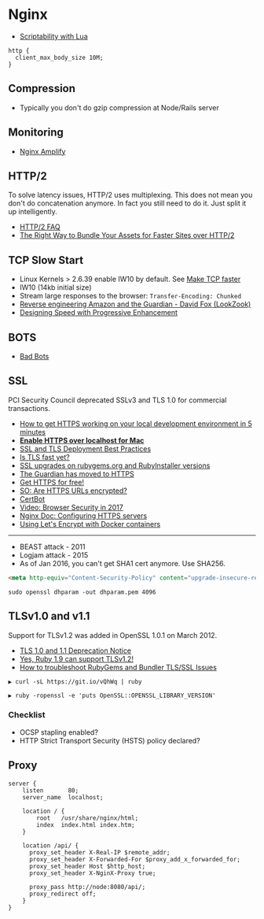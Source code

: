 # Nginx

* [Scriptability with Lua](https://openresty.org/en/)

```
http {
  client_max_body_size 10M;
}
```

## Compression

* Typically you don't do gzip compression at Node/Rails server

## Monitoring

* [Nginx Amplify](https://amplify.nginx.com/signup/)

## HTTP/2

To solve latency issues, HTTP/2 uses multiplexing. This does not mean you don't do concatenation anymore. In fact you still need to do it. Just split it up intelligently.

* [HTTP/2 FAQ](https://http2.github.io/faq)
* [The Right Way to Bundle Your Assets for Faster Sites over HTTP/2](https://medium.com/@asyncmax/the-right-way-to-bundle-your-assets-for-faster-sites-over-http-2-437c37efe3ff#.2qypy2vsy)

## TCP Slow Start

* Linux Kernels > 2.6.39 enable IW10 by default. See [Make TCP faster](https://googlecode.blogspot.sg/2012/01/lets-make-tcp-faster.html)
* IW10 (14kb initial size)
* Stream large responses to the browser: `Transfer-Encoding: Chunked`
* [Reverse engineering Amazon and the Guardian - David Fox (LookZook)](https://www.safaribooksonline.com/library/view/fluent-conference-2017/9781491985298/video311523.html)
* [Designing Speed with Progressive Enhancement](https://www.youtube.com/watch?v=cdv8UQu96PU)


## BOTS

* [Bad Bots](http://www.botreports.com/badbots/index.shtml)

## SSL

PCI Security Council deprecated SSLv3 and TLS 1.0 for commercial transactions.

* [How to get HTTPS working on your local development environment in 5 minutes](https://medium.freecodecamp.org/how-to-get-https-working-on-your-local-development-environment-in-5-minutes-7af615770eec)
* [**Enable HTTPS over localhost for Mac**](https://paulbrowne.xyz/https-localhost)
* [SSL and TLS Deployment Best Practices](https://github.com/ssllabs/research/wiki/SSL-and-TLS-Deployment-Best-Practices)
* [Is TLS fast yet?](https://istlsfastyet.com/)
* [SSL upgrades on rubygems.org and RubyInstaller versions](https://gist.github.com/luislavena/f064211759ee0f806c88)
* [The Guardian has moved to HTTPS](https://www.theguardian.com/info/developer-blog/2016/nov/29/the-guardian-has-moved-to-https)
* [Get HTTPS for free!](https://gethttpsforfree.com/)
* [SO: Are HTTPS URLs encrypted?](https://stackoverflow.com/questions/499591/are-https-urls-encrypted/499602#499602)
* [CertBot](https://certbot.eff.org/)
* [Video: Browser Security in 2017](https://www.youtube.com/watch?v=vvZRYUBFX-8)
* [Nginx Doc: Configuring HTTPS servers](https://nginx.org/en/docs/http/configuring_https_servers.html)
* [Using Let's Encrypt with Docker containers](http://charliedrage.com/letsencrypt-on-docker)

---

* BEAST attack - 2011
* Logjam attack - 2015
* As of Jan 2016, you can't get SHA1 cert anymore. Use SHA256.

```html
<meta http-equiv="Content-Security-Policy" content="upgrade-insecure-requests">
```

```
sudo openssl dhparam -out dhparam.pem 4096
```

## TLSv1.0 and v1.1

Support for TLSv1.2 was added in OpenSSL 1.0.1 on March 2012.

* [TLS 1.0 and 1.1 Deprecation Notice](https://blog.rubygems.org/2018/02/24/tls-10-and-11-deprecation-notice.html)
* [Yes, Ruby 1.9 can support TLSv1.2!](http://crftr.com/yes-ruby-1-9-can-support-tls-1-2/)
* [How to troubleshoot RubyGems and Bundler TLS/SSL Issues](https://bundler.io/v1.16/guides/rubygems_tls_ssl_troubleshooting_guide.html)

```
▶ curl -sL https://git.io/vQhWq | ruby

▶ ruby -ropenssl -e 'puts OpenSSL::OPENSSL_LIBRARY_VERSION'
```

### Checklist

* OCSP stapling enabled?
* HTTP Strict Transport Security (HSTS) policy declared?

## Proxy

```
server {
    listen       80;
    server_name  localhost;

    location / {
        root   /usr/share/nginx/html;
        index  index.html index.htm;
    }
    
    location /api/ {
      proxy_set_header X-Real-IP $remote_addr;
      proxy_set_header X-Forwarded-For $proxy_add_x_forwarded_for;
      proxy_set_header Host $http_host;
      proxy_set_header X-NginX-Proxy true;

      proxy_pass http://node:8080/api/;
      proxy_redirect off;
    }
}
```

